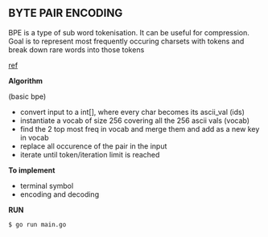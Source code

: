 ## BYTE PAIR ENCODING

BPE is a type of sub word tokenisation. It can be useful for compression. 
Goal is to represent most frequently occuring charsets with tokens and
break down rare words into those tokens

[ref](https://towardsdatascience.com/byte-pair-encoding-subword-based-tokenization-algorithm-77828a70bee0)

**Algorithm** 

(basic bpe)

- convert input to a int[], where every char becomes its ascii_val (ids)
- instantiate a vocab of size 256 covering all the 256 ascii vals (vocab)
- find the 2 top most freq in vocab and merge them and add as a new key in vocab
- replace all occurence of the pair in the input
- iterate until token/iteration limit is reached


**To implement**

- terminal symbol
- encoding and decoding

 **RUN**

 `$ go run main.go`
